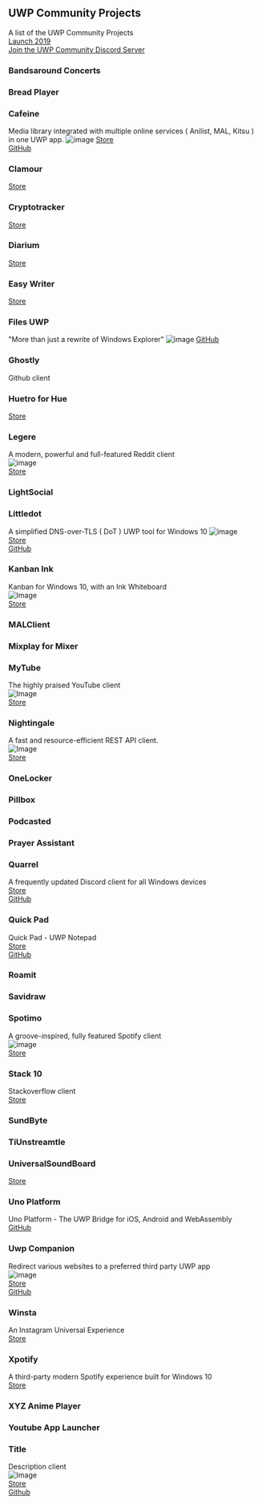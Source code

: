 ## UWP Community Projects
A list of the UWP Community Projects  
[Launch 2019](https://medium.com/@Arlodottxt/launch-2019-7efd37cc0877)  
[Join the UWP Community Discord Server](https://discord.gg/eBHZSKG)  

### Bandsaround Concerts
### Bread Player

### Cafeine
Media library integrated with multiple online services ( Anilist, MAL, Kitsu ) in one UWP app.
![image](https://github.com/Nexxkinn/Cafeine/raw/master/.github/images/01_dark_v13.png)
[Store](https://www.microsoft.com/store/apps/9NG9S7Q4Q65R)  
[GitHub](https://github.com/Nexxkinn/Cafeine)  

### Clamour
[Store](https://www.microsoft.com/en-us/p/clamour/9nblggh4wr0f)    

### Cryptotracker
[Store](https://www.microsoft.com/en-us/p/cryptotracker/9n3b47hbvblc)  

### Diarium
[Store](https://www.microsoft.com/en-us/store/p/diarium-private-diary-daily-journal/9nblggh4vzz1)  

### Easy Writer
[Store](https://www.microsoft.com/en-us/store/p/easy-writer/9nx9t1mt590v)  

### Files UWP
"More than just a rewrite of Windows Explorer" 
![image](https://github.com/duke7553/files-uwp/raw/master/Files%20UWP/Assets/FilesHome.png) 
[GitHub](https://github.com/duke7553/files-uwp)  

### Ghostly
Github client  

### Huetro for Hue
[Store](https://www.microsoft.com/en-us/store/p/huetro-for-hue/9wzdncrfjj3t)  

### Legere
A modern, powerful and full-featured Reddit client  
![image](https://miro.medium.com/max/3000/1*OPgvWz39QtOwqsb9lO6AQw.png)  
[Store](https://www.microsoft.com/en-us/p/legere-for-reddit/9phjrvcskvjz)  

### LightSocial

### Littledot
A simplified DNS-over-TLS ( DoT ) UWP tool for Windows 10
![image](https://github.com/Nexxkinn/Littledot/raw/master/Littledot.png)  
[Store](https://www.microsoft.com/store/apps/9PM3VVLB6NDQ)  
[GitHub](https://github.com/Nexxkinn/Littledot)  

### Kanban Ink
Kanban for Windows 10, with an Ink Whiteboard  
![Image](https://miro.medium.com/max/3000/1*9hzoDDEcK6gbxefy23fURQ.png)  
[Store](https://www.microsoft.com/store/apps/9P5RSNPRQRMD)  

### MALClient
### Mixplay for Mixer

### MyTube
The highly praised YouTube client  
![Image](https://miro.medium.com/max/3000/1*msNzZUSTSG58GhwaClduIg.png)  
[Store](https://www.microsoft.com/en-us/p/mytube-beta/9wzdncrdt29j)  

### Nightingale
A fast and resource-efficient REST API client.  
![Image](https://bn1305files.storage.live.com/y4mc94a8nRLMn0hiZ1sDFGcBQaMDNAjyXUIf0hUgHZBTIdoEwr1xQNxEIhyoNxQ6D441HCYJuOU5pwW3cbZN_iJCeljt3MJcrZUg2jNQf9uKkYHWsSuUOMPjWDnKx2UoDCiJKQNMkk8dp1MmgyphQerO7RCjf1z1zz0tCfr7_0QA_NGvPqOBk7vbZdcVTaKpkQJ4JalNbrHS1EU9d_s7QZZXg/hero3.png?psid=1&width=480&height=270)  
[Store](https://www.microsoft.com/en-us/p/nightingale-rest-api-client/9n2t6f9f5zdn)  

### OneLocker
### Pillbox
### Podcasted
### Prayer Assistant

### Quarrel
A frequently updated Discord client for all Windows devices  
[Store](https://www.microsoft.com/en-us/p/quarrel/9nbrwj777c8r)  
[GitHub](https://github.com/Avid29/Quarrel)  

### Quick Pad
Quick Pad - UWP Notepad  
[Store](https://www.microsoft.com/en-us/p/quick-pad-uwp-notepad/9pdlwqhtlsv3)  
[GitHub](https://github.com/yaichenbaum/Quick-Pad)  

### Roamit
### Savidraw

### Spotimo
A groove-inspired, fully featured Spotify client  
![image](https://miro.medium.com/max/3000/1*mfLtAGfkGASRyagKKKWK-g.png)  
[Store](https://www.microsoft.com/en-us/p/spotimo-beta/9p75w183m6qr)  

### Stack 10
Stackoverflow client    
[Store](https://www.microsoft.com/en-us/p/stack-10/9nblggh5361b)  

### SundByte
### TiUnstreamtle

### UniversalSoundBoard
[Store](https://www.microsoft.com/store/apps/9NBLGGH51005)

### Uno Platform
Uno Platform - The UWP Bridge for iOS, Android and WebAssembly  
[GitHub](https://github.com/nventive/Uno)  

### Uwp Companion
Redirect various websites to a preferred third party UWP app  
![image](https://miro.medium.com/max/1179/1*Vo4SpVbTIkOv9ToN0F1qTA.png)  
[Store](https://chrome.google.com/webstore/detail/uwp-companion-beta/egfgdliklfgpmdjfofbmhmoejdhehani)  
[GitHub](https://github.com/Arlodotexe/UWP-Companion)  

### Winsta
An Instagram Universal Experience  
[Store](https://www.microsoft.com/en-us/p/winsta-an-instagram-universal-experience/9pnzdjkxnqvk)  

### Xpotify
A third-party modern Spotify experience built for Windows 10  
[Store](https://www.microsoft.com/en-us/p/xpotify-a-modern-spotify-experience-for-windows-10/9n1n68mc7fxr)  

### XYZ Anime Player
### Youtube App Launcher

### Title
Description client  
![Image](src)  
[Store](url)  
[Github](url)  
